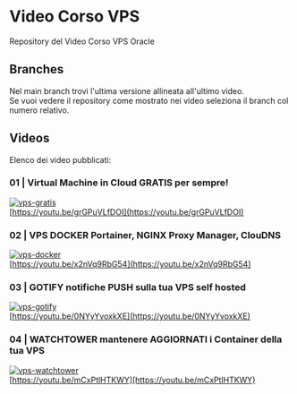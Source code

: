 # Video Corso VPS
Repository del Video Corso VPS Oracle

## Branches
Nel main branch trovi l'ultima versione allineata all'ultimo video.  
Se vuoi vedere il repository come mostrato nei video seleziona il branch col numero relativo.

## Videos
Elenco dei video pubblicati:

### 01 | Virtual Machine in Cloud GRATIS per sempre!
[![vps-gratis](https://img.youtube.com/vi/grGPuVLfDOI/mqdefault.jpg)](https://youtu.be/grGPuVLfDOI "Virtual Machine in Cloud GRATIS per sempre!")  
[https://youtu.be/grGPuVLfDOI](https://youtu.be/grGPuVLfDOI)

### 02 | VPS DOCKER Portainer, NGINX Proxy Manager, ClouDNS
[![vps-docker](https://img.youtube.com/vi/ulkpxPh_pRE/mqdefault.jpg)](https://youtu.be/x2nVq9RbG54 "VPS DOCKER Portainer, NGINX Proxy Manager, ClouDNS")  
[https://youtu.be/x2nVq9RbG54](https://youtu.be/x2nVq9RbG54)

### 03 | GOTIFY notifiche PUSH sulla tua VPS self hosted
[![vps-gotify](https://img.youtube.com/vi/0NYyYvoxkXE/mqdefault.jpg)](https://youtu.be/0NYyYvoxkXE "GOTIFY notifiche PUSH sulla tua VPS self hosted!")  
[https://youtu.be/0NYyYvoxkXE](https://youtu.be/0NYyYvoxkXE)

### 04 | WATCHTOWER mantenere AGGIORNATI i Container della tua VPS
[![vps-watchtower](https://img.youtube.com/vi/mCxPtlHTKWY/mqdefault.jpg)](https://youtu.be/mCxPtlHTKWY "WATCHTOWER mantenere AGGIORNATI i Container della tua VPS!")  
[https://youtu.be/mCxPtlHTKWY](https://youtu.be/mCxPtlHTKWY)
